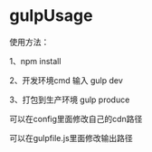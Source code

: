 # gulpUsage

使用方法：

1、npm install

2、开发环境cmd 输入  gulp dev

3、打包到生产环境    gulp produce

可以在config里面修改自己的cdn路径

可以在gulpfile.js里面修改输出路径


